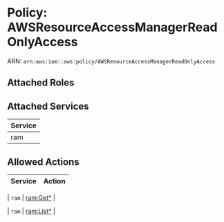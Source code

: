 # Policy: AWSResourceAccessManagerReadOnlyAccess

ARN: `arn:aws:iam::aws:policy/AWSResourceAccessManagerReadOnlyAccess`

## Attached Roles

## Attached Services

| Service |
|---------|
| ram |

## Allowed Actions

| Service | Action |
|:-------:|--------|

| `ram` | [ram:Get*](../actions.md#ram:getall) |

| `ram` | [ram:List*](../actions.md#ram:listall) |
